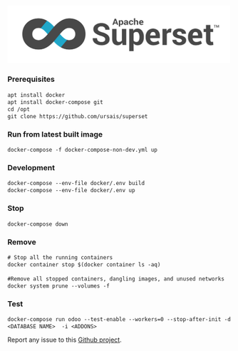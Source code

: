 <img
  src="https://github.com/apache/superset/raw/master/superset-frontend/src/assets/branding/superset-logo-horiz-apache.png"
  alt="Superset"
  width="500"
/>
### Prerequisites
```shell
apt install docker
apt install docker-compose git
cd /opt
git clone https://github.com/ursais/superset
```

### Run from latest built image
```shell
docker-compose -f docker-compose-non-dev.yml up
```

### Development
```shell
docker-compose --env-file docker/.env build
docker-compose --env-file docker/.env up
```

### Stop
```shell
docker-compose down
```

### Remove
```shell
# Stop all the running containers
docker container stop $(docker container ls -aq)

#Remove all stopped containers, dangling images, and unused networks
docker system prune --volumes -f
```

### Test

```shell
docker-compose run odoo --test-enable --workers=0 --stop-after-init -d <DATABASE NAME>  -i <ADDONS>
```

Report any issue to this
[Github project](https://github.com/ursais/superset-template/issues).
